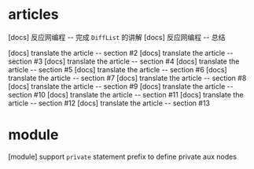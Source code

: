 # articles

[docs] 反应网编程 -- 完成 `DiffList` 的讲解
[docs] 反应网编程 -- 总结

[docs] translate the article -- section #2
[docs] translate the article -- section #3
[docs] translate the article -- section #4
[docs] translate the article -- section #5
[docs] translate the article -- section #6
[docs] translate the article -- section #7
[docs] translate the article -- section #8
[docs] translate the article -- section #9
[docs] translate the article -- section #10
[docs] translate the article -- section #11
[docs] translate the article -- section #12
[docs] translate the article -- section #13

# module

[module] support `private` statement prefix to define private aux nodes
